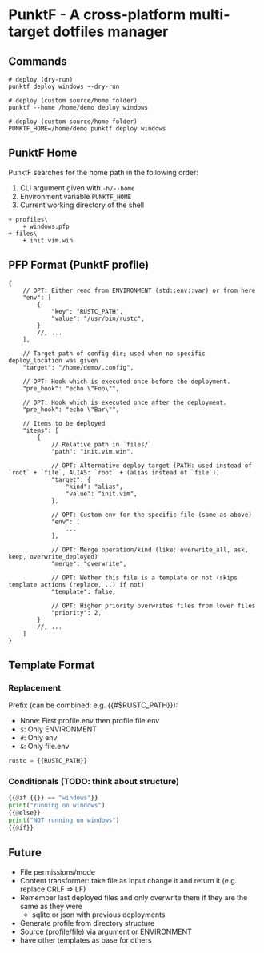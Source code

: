 # PunktF - A cross-platform multi-target dotfiles manager 

## Commands

```shell
# deploy (dry-run)
punktf deploy windows --dry-run

# deploy (custom source/home folder)
punktf --home /home/demo deploy windows

# deploy (custom source/home folder)
PUNKTF_HOME=/home/demo punktf deploy windows
```

## PunktF Home

PunktF searches for the home path in the following order:

1) CLI argument given with `-h/--home`
2) Environment variable `PUNKTF_HOME`
3) Current working directory of the shell

```
+ profiles\
	+ windows.pfp
+ files\
	+ init.vim.win
```

## PFP Format (PunktF profile)

```json5
{
	// OPT: Either read from ENVIRONMENT (std::env::var) or from here
	"env": [
		{
			"key": "RUSTC_PATH",
			"value": "/usr/bin/rustc",
		}
		//, ...
	],

	// Target path of config dir; used when no specific deploy_location was given
	"target": "/home/demo/.config",

	// OPT: Hook which is executed once before the deployment.
	"pre_hook": "echo \"Foo\"",

	// OPT: Hook which is executed once after the deployment.
	"pre_hook": "echo \"Bar\"",

	// Items to be deployed
	"items": [
		{
			// Relative path in `files/`
			"path": "init.vim.win",

			// OPT: Alternative deploy target (PATH: used instead of `root` + `file`, ALIAS: `root` + (alias instead of `file`))
			"target": {
				"kind": "alias",
				"value": "init.vim",
			},

			// OPT: Custom env for the specific file (same as above)
			"env": [
				...
			],

			// OPT: Merge operation/kind (like: overwrite_all, ask, keep, overwrite_deployed)
			"merge": "overwrite",

			// OPT: Wether this file is a template or not (skips template actions (replace, ..) if not)
			"template": false,

			// OPT: Higher priority overwrites files from lower files
			"priority": 2,
		}
		//, ...
	]
}
```

## Template Format

### Replacement

Prefix (can be combined: e.g. {{#$RUSTC_PATH}}):

- None: First profile.env then profile.file.env
- `$`: Only ENVIRONMENT
- `#`: Only env
- `&`: Only file.env

```python
rustc = {{RUSTC_PATH}}
```

### Conditionals (TODO: think about structure)

```python
{{@if {{}} == "windows"}}
print("running on windows")
{{@else}}
print("NOT running on windows")
{{@if}}
```

## Future

- File permissions/mode
- Content transformer: take file as input change it and return it (e.g. replace CRLF => LF)
- Remember last deployed files and only overwrite them if they are the same as they were
	- sqlite or json with previous deployments
- Generate profile from directory structure
- Source (profile/file) via argument or ENVIRONMENT
- have other templates as base for others
